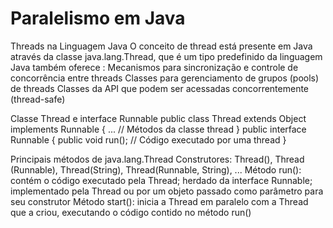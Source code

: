 # Paralelismo em Java
Threads na Linguagem Java
O conceito de thread está presente em Java através da classe java.lang.Thread, que é um tipo predefinido da linguagem
Java também oferece :
Mecanismos para sincronização e controle de concorrência entre threads
Classes para gerenciamento de grupos (pools) de threads
Classes da API que podem ser acessadas concorrentemente (thread-safe)

Classe Thread e interface Runnable
public class Thread extends Object implements Runnable {
  ... // Métodos da classe thread
}
public interface Runnable {
  public void run(); // Código executado por uma thread
}


Principais métodos de java.lang.Thread
Construtores: Thread(), Thread (Runnable), Thread(String), Thread(Runnable, String), ...
Método run(): contém o código executado pela Thread; herdado da interface Runnable;
implementado pela Thread ou por um objeto passado como parâmetro para seu construtor
Método start(): inicia a Thread em paralelo com a Thread que a criou, executando o código contido no método run()
